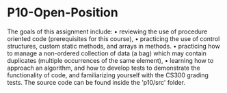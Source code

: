 # P10-Open-Position
The goals of this assignment include:
• reviewing the use of procedure oriented code (prerequisites for this course),
• practicing the use of control structures, custom static methods, and arrays in methods.
• practicing how to manage a non-ordered collection of data (a bag) which may contain
duplicates (multiple occurrences of the same element),
• learning how to approach an algorithm, and how to develop tests to demonstrate the
functionality of code, and familiarizing yourself with the CS300 grading tests.
The source code can be found inside the 'p10/src' folder.
